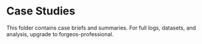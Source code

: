 # Case Studies
This folder contains case briefs and summaries.
For full logs, datasets, and analysis, upgrade to forgeos-professional.